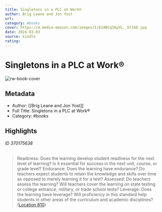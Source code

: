 ```yaml
---
title: Singletons in a PLC at Work®
author: Brig Leane and Jon Yost
url: 
category: #books
cover: https://m.media-amazon.com/images/I/61ABCq3AyVL._SY160.jpg
date: 2024-03-03
source: kindle
rating:
---
```

# Singletons in a PLC at Work®

![rw-book-cover](https://m.media-amazon.com/images/I/61ABCq3AyVL._SY160.jpg)

## Metadata
- Author: [[Brig Leane and Jon Yost]]
- Full Title: Singletons in a PLC at Work®
- Category: #books

## Highlights
###### ID 370175638
> Readiness: Does the learning develop student readiness for the next level of learning? Is it essential for success in the next unit, course, or grade level? Endurance: Does the learning have endurance? Do teachers expect students to retain the knowledge and skills over time as opposed to merely learning it for a test? Assessed: Do teachers assess the learning? Will teachers cover the learning on state testing or college entrance, military, or trade school tests? Leverage: Does the learning have leverage? Will proficiency in this standard help students in other areas of the curriculum and academic disciplines? ([Location 810](https://readwise.io/to_kindle?action=open&asin=B0B4PCSPBG&location=810))
    
